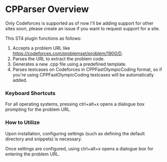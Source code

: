 # CPParser Overview
Only Codeforces is supported as of now I'll be adding support for other sites soon, please create an issue if you want to request support for a site.

This ST4 plugin functions as follows:

1. Accepts a problem URL like https://codeforces.com/problemset/problem/1900/D.
2. Parses the URL to extract the problem code.
3. Generates a new .cpp file using a predefined template.
4. Parses testcases on Codeforces in CPPFastOlympicCoding format, so if you're using CPPFastOlympicCoding testcases will be automatically added.

### Keyboard Shortcuts

For all operating systems, pressing ctrl+alt+x opens a dialogue box prompting for the problem URL.

### How to Utilize

Upon installation, configuring settings (such as defining the default directory and snippets) is necessary.

Once settings are configured, using ctrl+alt+x opens a dialogue box for entering the problem URL.
